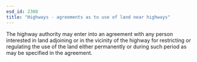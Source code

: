 ```yaml
---
esd_id: 2308
title: "Highways - agreements as to use of land near highways"
---
```


The highway authority may enter into an agreement with any person interested in land adjoining or in the vicinity of the highway for restricting or regulating the use of the land either permanently or during such period as may be specified in the agreement.

